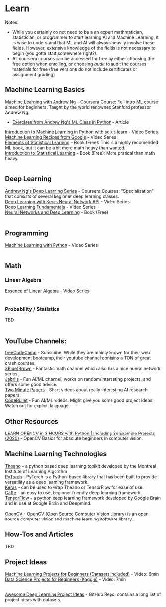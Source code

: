 # Learn

Notes: 
* While you certainly do not need to be a an expert mathmatician, statistician, or programmer to start learning AI and Machine Learning, it is wise to understand that ML and AI will always heavily involve these fields. However, extensive knowledge of the fields is not necessary to begin (you gotta start somewhere right?).
* All coursera courses can be accessed for free by either choosing the free option when enrolling, or choosing *audit* to audit the courses materials for free (free versions do not include certificates or assignment grading)</br>

## Machine Learning Basics
[Machine Learning with Andrew Ng](https://www.coursera.org/learn/machine-learning) - Coursera Course: Full intro ML course aimed for beginners. Taught by the world renowned Stanford professor Andrew Ng. </br>
  * [Exercises from Andrew Ng's ML Class in Python](https://www.johnwittenauer.net/machine-learning-exercises-in-python-part-1/) - Article </br>
<!-- end of the list -->
[Introduction to Machine Learning in Python with scikit-learn](https://www.youtube.com/playlist?list=PL5-da3qGB5ICeMbQuqbbCOQWcS6OYBr5A) - Video Series </br>
[Machine Learning Recipes from Google](https://www.youtube.com/watch?v=cKxRvEZd3Mw&list=PLOU2XLYxmsIIuiBfYad6rFYQU_jL2ryal&index=7) - Video Series</br>
[Elements of Statistical Learning](https://web.stanford.edu/~hastie/ElemStatLearn//) - Book (Free): This is a highly recomended ML book, but it can be a bit more math heavy than wanted.</br>
[Introduction to Statistical Learning](http://faculty.marshall.usc.edu/gareth-james/) - Book (Free): More pratical than math heavy. </br></br>

## Deep Learning 
[Andrew Ng's Deep Learning Series](https://www.coursera.org/specializations/deep-learning) - Coursera Courses: "Specialization" that consists of several beginner deep learning classes. </br>
[Deep Learning with Keras Neural Network API](https://www.youtube.com/watch?v=tDaGT4N4aCA&list=PLZbbT5o_s2xrwRnXk_yCPtnqqo4_u2YGL&index=1) - Video Series </br>
[Deep Learning Fundamentals](https://www.youtube.com/playlist?list=PLZbbT5o_s2xq7LwI2y8_QtvuXZedL6tQU) - Video Series </br>
[Neural Networks and Deep Learning](http://neuralnetworksanddeeplearning.com/index.htmlok) - Book (Free)</br></br>

## Programming 
[Machine Learning with Python](https://www.youtube.com/playlist?list=PLQVvvaa0QuDfKTOs3Keq_kaG2P55YRn5v) - Video Series </br></br>

## Math
### Linear Algebra
[Essence of Linear Algebra](https://www.youtube.com/watch?v=kjBOesZCoqc&list=PLZHQObOWTQDPD3MizzM2xVFitgF8hE_ab) - Video Series</br></br>
### Probability / Statistics
TBD </br></br>

## YouTube Channels:
[freeCodeCamp](https://www.youtube.com/c/Freecodecamp/featured) - Subscribe. While they are mainly known for their web development bootcamp, their youtube channel contains a TON of great crash courses.</br>
[3Blue1Brown](https://www.youtube.com/channel/UCYO_jab_esuFRV4b17AJtAw) - Fantastic math channel which also has a nice nueral network series.</br>
[Jabrils](https://www.youtube.com/channel/UCQALLeQPoZdZC4JNUboVEUg) - Fun AI/ML channel, works on random/interesting projects, and offers some good advice. </br>
[Two Minute Papers](https://www.youtube.com/c/K%C3%A1rolyZsolnai/featured) - Short videos about really interesting AI research papers. </br>
[CodeBullet](https://www.youtube.com/channel/UC0e3QhIYukixgh5VVpKHH9Q) - Fun AI/ML videos. Might give you some good project ideas. Watch out for explicit language.<br>

## Other Resources
[LEARN OPENCV in 3 HOURS with Python | Including 3x Example Projects (2020)](https://www.youtube.com/watch?v=WQeoO7MI0Bs) - OpenCV Basics for absolute beginners in computer vision.

## Machine Learning Technologies
[Theano](https://appicon.co/http://deeplearning.net/software/theano/) - a python based deep learning toolkit developed by the Montreal Institute of Learning Algorithm</br>
[PyTorch](https://pytorch.org/) - PyTorch is a Python-based library that has been built to provide versatility as a deep learning framework.</br>
[Keras](https://keras.io/) - can be used to wrap Theano or TensorFlow for ease of use.</br>
[Caffe](http://caffe.berkeleyvision.org/) - an easy to use, beginner friendly deep learning framework. </br>
[TensorFlow](https://www.tensorflow.org/) - a python deep learning framework developed by Google Brain and in use at Google Brain and Deepmind.</br></br>
[OpenCV](https://opencv.org/) - OpenCV (Open Source Computer Vision Library) is an open source computer vision and machine learning software library.

## How-Tos and Articles
TBD

## Project Ideas
[Machine Learning Projects for Beginners (Datasets Included)](https://www.youtube.com/watch?v=BOhgGA7Eu5E&t=100s) - Video: 6min </br>
[Data Science Projects for Beginners (Kaggle)](https://www.youtube.com/watch?v=8igH8qZafpo) - Video: 7min </br></br>

[Awesome Deep Learning Project Ideas](https://github.com/NirantK/awesome-project-ideas) - GitHub Repo: contains a long list of project ideas with datasets.

